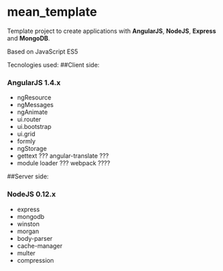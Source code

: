 # mean_template

Template project to create applications with **AngularJS**, **NodeJS**, **Express** and **MongoDB**. 


Based on JavaScript ES5

Tecnologies used:
##Client side:

### AngularJS 1.4.x
- ngResource
- ngMessages
- ngAnimate
- ui.router
- ui.bootstrap
- ui.grid
- formly
- ngStorage
- gettext ??? angular-translate ???
- module loader ??? webpack ????


##Server side:

### NodeJS 0.12.x
- express
- mongodb
- winston
- morgan
- body-parser
- cache-manager
- multer
- compression
